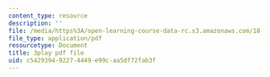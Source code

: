 ```yaml
---
content_type: resource
description: ''
file: /media/https%3A/open-learning-course-data-rc.s3.amazonaws.com/18-02-multivariable-calculus-fall-2007/c542939492274449e99caa5df72fab3f_9FLItlbBUPY.pdf
file_type: application/pdf
resourcetype: Document
title: 3play pdf file
uid: c5429394-9227-4449-e99c-aa5df72fab3f
---
```


